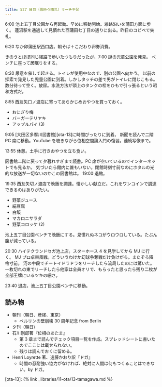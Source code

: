 ```yaml
---
title: 527 日目（曇時々晴れ）リーチ不発
---
```


6:00 池上五丁目公園から再起動。早めに移動開始。線路沿いを蒲田方面に歩く。
蓮沼駅を通過して見慣れた西蒲田七丁目の通りに出る。昨日のコピペで失礼。

6:20 なか卯蒲田駅西口店。朝そば＋こだわり卵券消費。

きのうとほぼ同じ経路で歩いたつもりだったが、7:00 謎の児童公園を発見。
ベンチに座って居眠りをする。

8:20 尿意を催して起きる。トイレが使用中なので、別の公園へ向かう。
以前の探索で発見した児童公園に到着。しかしタッチの差で男がトイレに閉じこもる。
数分待って空く。放尿。水洗方法が頭上のタンクの栓をひもで引っ張るという昭和方式だ。

8:55 西友矢口ノ渡店に寄ってあらかじめおやつを買っておく。

* おにぎり梅
* バーガーテリヤキ
* アップルパイ (3)

9:05 [大田区多摩川図書館][ota-13]に時間ぴったりに到着。
新聞を読んで二階 PC 席に移動。YouTube を聴きながら位相空間論入門の復習。連続写像まで。

13:55 休憩。土手に行きおやつを立ち食い。

図書館二階に戻って夕暮れすぎまで読書。PC 席が空いているのでインターネットでも見るか。
気づいたら館内に誰もいない。閉館時刻寸前なのにホタルの光的な放送が一切ないのかこの図書館は。
19:00 退館。

19:35 西友矢切ノ渡店で晩飯を調達。懐かしい献立だ。これをワンコインで調達できるのはありがたい。

* 野菜ジュース
* 絹豆腐
* 白飯
* マカロニサラダ
* 野菜コロッケ (2)

池上五丁目公園ベンチで晩飯にする。見慣れぬネコがウロウロしている。たぶん腹が減っている。

20:30 ハイテクランドセガ池上店。スターホース 4 を見学してから MJ に行く。
MJ プロ卓東風戦。どういうわけか幻球争奪戦だけ負けがち。またぞろ降格寸前。
河の中段でチートイドラドラをリーチしたら流局したのには驚いた。
一枚切れの東でリーチしたら他家は全員オリで、もらったと思ったら残り二枚が全部王牌にいるツキの細さ。

23:40 退店。池上五丁目公園ベンチに移動。

## 読み物

* 朝刊（朝日、産経、東京）
  * ベルリンの壁崩壊 30 周年記念 from Berlin
* 夕刊（朝日）
* 石川剛郎著『位相のあたま』
  * 第 3 章まで読んでチェック項目一覧を作成。スプレッドシートに書いたのでここには載せられない。
  * 残りは読んでおくに留める。
* Henri Loyrette 著、遠藤かおり訳『ドガ』
  * 時間の忍耐強い協力がなければ、絶対に人間は何もつくることはできない。by ドガ。

[ota-13]: {% link _libraries/11-ota/13-tamagawa.md %}
